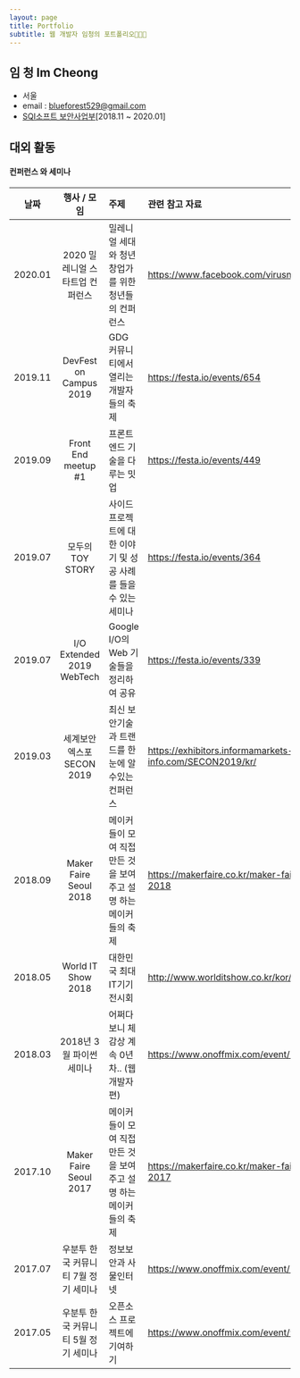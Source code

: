 ```yaml
---
layout: page
title: Portfolio
subtitle: 웹 개발자 임청의 포트폴리오👩🏻‍💻
---
```


## 임 청 Im Cheong
- 서울
- email : blueforest529@gmail.com
- [SQI소프트 보안사업부](http://www.sqisoft.com/ko/main)[2018.11 ~ 2020.01]

## 대외 활동
#### 컨퍼런스 와 세미나
| 날짜 | 행사 / 모임 | 주제 | 관련 참고 자료 |  
|:-----:|:---------------:|:---------------------|:----------------------|  
| 2020.01 | 2020 밀레니얼 스타트업 컨퍼런스 | 밀레니얼 세대와 청년 창업가를 위한 청년들의 컨퍼런스 | https://www.facebook.com/virusnetwork.official |
| 2019.11 | DevFest on Campus 2019 | GDG 커뮤니티에서 열리는 개발자들의 축제 | https://festa.io/events/654 |   
| 2019.09 | Front End meetup #1 | 프론트엔드 기술을 다루는 밋업 | https://festa.io/events/449 |  
| 2019.07 | 모두의 TOY STORY | 사이드프로젝트에 대한 이야기 및 성공 사례를 들을 수 있는 세미나 | https://festa.io/events/364 |  
| 2019.07 | I/O Extended 2019 WebTech | Google I/O의 Web 기술들을 정리하여 공유 | https://festa.io/events/339 |  
| 2019.03 | 세계보안엑스포 SECON 2019 | 최신 보안기술과 트랜드를 한눈에 알수있는 컨퍼런스 | https://exhibitors.informamarkets-info.com/SECON2019/kr/ |  
| 2018.09|Maker Faire Seoul 2018 | 메이커들이 모여 직접 만든 것을 보여주고 설명 하는 메이커들의 축제 | https://makerfaire.co.kr/maker-faire-seoul-2018 |  
| 2018.05 | World IT Show 2018 | 대한민국 최대 IT기기 전시회 | http://www.worlditshow.co.kr/kor/ |  
| 2018.03 | 2018년 3월 파이썬 세미나 | 어쩌다보니 체감상 계속 0년차.. (웹 개발자 편) | https://www.onoffmix.com/event/129456 |  
| 2017.10 | Maker Faire Seoul 2017 | 메이커들이 모여 직접 만든 것을 보여주고 설명 하는 메이커들의 축제 | https://makerfaire.co.kr/maker-faire-seoul-2017 |  
| 2017.07 | 우분투 한국 커뮤니티 7월 정기 세미나 | 정보보안과 사물인터넷 | https://www.onoffmix.com/event/106038 |  
| 2017.05 | 우분투 한국 커뮤니티 5월 정기 세미나 | 오픈소스 프로젝트에 기여하기 | https://www.onoffmix.com/event/99631 |   
